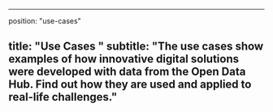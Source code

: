 <!--
SPDX-FileCopyrightText: NOI Techpark <digital@noi.bz.it>

SPDX-License-Identifier: CC0-1.0
-->

---
position: "use-cases"

title: "Use Cases "
subtitle: "The use cases show examples of how innovative digital solutions were developed with
data from the Open Data Hub. Find out how they are used and applied to real-life
challenges."
---


